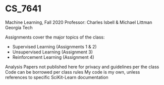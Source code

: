 # CS_7641
Machine Learning, Fall 2020
Professor: Charles Isbell & Michael Littman
Georgia Tech 

Assignments cover the major topics of the class:
- Supervised Learning (Assignments 1 & 2)
- Unsupervised Learning (Assignment 3)
- Reinforcement Learning (Assignment 4)

Analysis Papers not published here for privacy and guidelines per the class
Code can be borrowed per class rules
My code is my own, unless references to specific SciKit-Learn documentation

